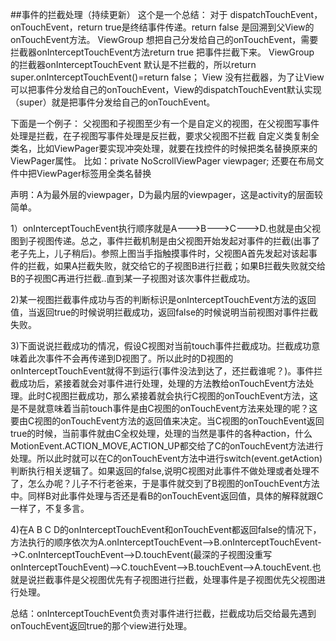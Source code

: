 ##事件的拦截处理（持续更新）
这个是一个总结：
对于 dispatchTouchEvent，onTouchEvent，return true是终结事件传递。return false 是回溯到父View的onTouchEvent方法。
ViewGroup 想把自己分发给自己的onTouchEvent，需要拦截器onInterceptTouchEvent方法return true 把事件拦截下来。
ViewGroup 的拦截器onInterceptTouchEvent 默认是不拦截的，所以return super.onInterceptTouchEvent()=return false；
View 没有拦截器，为了让View可以把事件分发给自己的onTouchEvent，View的dispatchTouchEvent默认实现（super）就是把事件分发给自己的onTouchEvent。

下面是一个例子：
父视图和子视图至少有一个是自定义的视图，在父视图写事件处理是拦截，在子视图写事件处理是反拦截，要求父视图不拦截
自定义类复制全类名，比如ViewPager要实现冲突处理，就要在找控件的时候把类名替换原来的ViewPager属性。
比如：private NoScrollViewPager viewpager;
还要在布局文件中把ViewPager标签用全类名替换

声明：A为最外层的viewpager，D为最内层的viewpager，这是activity的层面较简单。

1）onInterceptTouchEvent执行顺序就是A--->B--->C--->D.也就是由父视图到子视图传递。总之，事件拦截机制是由父视图开始发起对事件的拦截(出事了老子先上，儿子稍后)。参照上图当手指触摸事件时，父视图A首先发起对该起事件的拦截，如果A拦截失败，就交给它的子视图B进行拦截；如果B拦截失败就交给B的子视图C再进行拦截..直到某一子视图对该次事件拦截成功。

2)某一视图拦截事件成功与否的判断标识是onInterceptTouchEvent方法的返回值，当返回true的时候说明拦截成功，返回false的时候说明当前视图对事件拦截失败。

3)下面说说拦截成功的情况，假设C视图对当前touch事件拦截成功。拦截成功意味着此次事件不会再传递到D视图了。所以此时的D视图的onInterceptTouchEvent就得不到运行(事件没法到达了，还拦截谁呢？)。事件拦截成功后，紧接着就会对事件进行处理，处理的方法教给onTouchEvent方法处理。此时C视图拦截成功，那么紧接着就会执行C视图的onTouchEvent方法，这是不是就意味着当前touch事件是由C视图的onTouchEvent方法来处理的呢？这要由C视图的onTouchEvent方法的返回值来决定。当C视图的onTouchEvent返回true的时候，当前事件就由C全权处理，处理的当然是事件的各种action，什么MotionEvent.ACTION_MOVE,ACTION_UP都交给了C的onTouchEvent方法进行处理。所以此时就可以在C的onTouchEvent方法中进行switch(event.getAction)判断执行相关逻辑了。如果返回的false,说明C视图对此事件不做处理或者处理不了，怎么办呢？儿子不行老爸来，于是事件就交到了B视图的onTouchEvent方法中。同样B对此事件处理与否还是看B的onTouchEvent返回值，具体的解释就跟C一样了，不复多言。

4)在A B C D的onInterceptTouchEvent和onTouchEvent都返回false的情况下，方法执行的顺序依次为A.onInterceptTouchEvent-->B.onInterceptTouchEvent-->C.onInterceptTouchEvent-->D.touchEvent(最深的子视图没重写onInterceptTouchEvent)-->C.touchEvent-->B.touchEvent-->A.touchEvent.也就是说拦截事件是父视图优先有子视图进行拦截，处理事件是子视图优先父视图进行处理。

总结：onInterceptTouchEvent负责对事件进行拦截，拦截成功后交给最先遇到onTouchEvent返回true的那个view进行处理。
